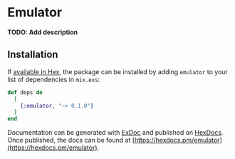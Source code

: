 # Emulator

**TODO: Add description**

## Installation

If [available in Hex](https://hex.pm/docs/publish), the package can be installed
by adding `emulator` to your list of dependencies in `mix.exs`:

```elixir
def deps do
  [
    {:emulator, "~> 0.1.0"}
  ]
end
```

Documentation can be generated with [ExDoc](https://github.com/elixir-lang/ex_doc)
and published on [HexDocs](https://hexdocs.pm). Once published, the docs can
be found at [https://hexdocs.pm/emulator](https://hexdocs.pm/emulator).

